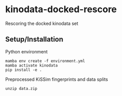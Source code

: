 
# kinodata-docked-rescore
Rescoring the docked kinodata set

## Setup/Installation
Python environment
```
mamba env create -f environment.yml
mamba activate kinodata
pip install -e .
```
Preprocessed KiSSim fingerprints and data splits
```
unzip data.zip
```
